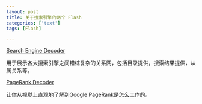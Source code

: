 ```yaml
---
layout: post
title: 关于搜索引擎的两个 Flash
categories: ['text']
tags: [Flash]

---
```


[Search Engine Decoder](http://www.search-this.com/search_engine_decoder.asp)

用于展示各大搜索引擎之间错综复杂的关系网，包括目录提供，搜索结果提供，从属关系等。

[PageRank Decoder](http://www.search-this.com/pagerank_decoder) 

让你从视觉上直观地了解到Google PageRank是怎么工作的。